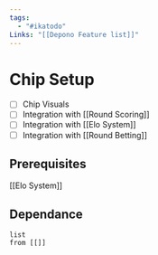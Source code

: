 ```yaml
---
tags:
  - "#ikatodo"
Links: "[[Depono Feature list]]"
---
```



# Chip Setup
- [ ] Chip Visuals
- [ ] Integration with [[Round Scoring]]
- [ ] Integration with [[Elo System]]
- [ ] Integration with [[Round Betting]]
## Prerequisites 
[[Elo System]]
## Dependance
```dataview
list
from [[]]
```
